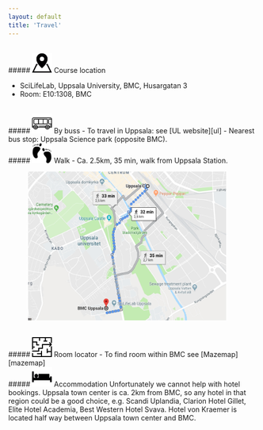 ```yaml
---
layout: default
title: 'Travel'
---
```


<br/>
##### <img border="0" src="icons/map.svg" width="40" height="40"> Course location

- SciLifeLab, Uppsala University, BMC, Husargatan 3
- Room: E10:1308, BMC

<br/>
##### <img border="0" src="icons/bus.svg" width="40" height="40"> By buss
- To travel in Uppsala: see [UL website][ul]
- Nearest bus stop: Uppsala Science park (opposite BMC).

<br/>
##### <img border="0" src="icons/foot.svg" width="40" height="40"> Walk
- Ca. 2.5km, 35 min, walk from Uppsala Station.
<figure>
<img src="precourse/images/Googlemap.png" width="400" height="300">
<figcaption>
</figcaption>
</figure>

<br/>
##### <img border="0" src="icons/maze.svg" width="40" height="40"> Room locator
- To find room within BMC see [Mazemap][mazemap]

<br/>
##### <img border="0" src="icons/bed.svg" width="40" height="40"> Accommodation
Unfortunately we cannot help with hotel bookings. Uppsala town center is ca. 2km from BMC, so any hotel in that region could be a good choice, e.g. Scandi Uplandia, Clarion Hotel Gillet, Elite Hotel Academia, Best Western Hotel Svava. Hotel von Kraemer is located half way between Uppsala town center and BMC.


[ul]: https://www.ul.se/en
[mazemap]: https://use.mazemap.com/#v=1&zlevel=1&left=17.5570095&right=17.7032085&top=59.8806680&bottom=59.8361040&campusid=49&campuses=uu&starttype=poi&start=383383&desttype=poi&dest=383419
